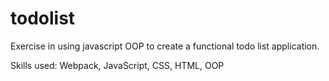 # todolist

Exercise in using javascript OOP to create a functional todo list application.

Skills used: Webpack, JavaScript, CSS, HTML, OOP